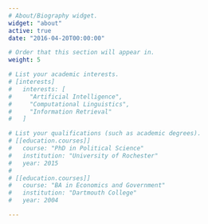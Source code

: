 ```yaml
---
# About/Biography widget.
widget: "about"
active: true
date: "2016-04-20T00:00:00"

# Order that this section will appear in.
weight: 5

# List your academic interests.
# [interests]
#   interests: [
#     "Artificial Intelligence",
#     "Computational Linguistics",
#     "Information Retrieval"
#   ]

# List your qualifications (such as academic degrees).
# [[education.courses]]
#   course: "PhD in Political Science"
#   institution: "University of Rochester"
#   year: 2015
#
# [[education.courses]]
#   course: "BA in Economics and Government"
#   institution: "Dartmouth College"
#   year: 2004

---
```

